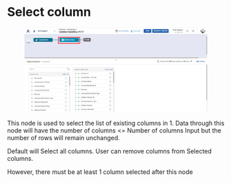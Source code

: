 # Select column

<figure><img src="../../../../.gitbook/assets/image (489).png" alt=""><figcaption></figcaption></figure>

This node is used to select the list of existing columns in 1. Data through this node will have the number of columns <= Number of columns Input but the number of rows will remain unchanged.

Default will Select all columns. User can remove columns from Selected columns.

However, there must be at least 1 column selected after this node
